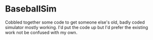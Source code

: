 # BaseballSim

Cobbled together some code to get someone else's old, badly coded simulator mostly working.
I'd put the code up but I'd prefer the existing work not be confused with my own.
